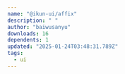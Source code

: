 ```yaml
---
name: "@ikun-ui/affix"
description: " "
author: "baiwusanyu"
downloads: 16
dependents: 1
updated: "2025-01-24T03:48:31.789Z"
tags: 
  - ui
---
```

